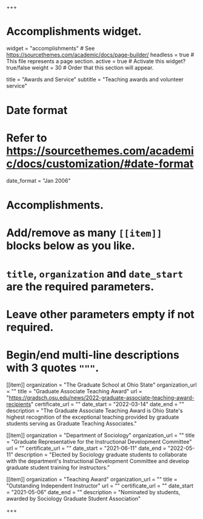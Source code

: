 +++
# Accomplishments widget.
widget = "accomplishments"  # See https://sourcethemes.com/academic/docs/page-builder/
headless = true  # This file represents a page section.
active = true  # Activate this widget? true/false
weight = 30  # Order that this section will appear.

title = "Awards and Service"
subtitle = "Teaching awards and volunteer service"

# Date format
#   Refer to https://sourcethemes.com/academic/docs/customization/#date-format
date_format = "Jan 2006"

# Accomplishments.
#   Add/remove as many `[[item]]` blocks below as you like.
#   `title`, `organization` and `date_start` are the required parameters.
#   Leave other parameters empty if not required.
#   Begin/end multi-line descriptions with 3 quotes `"""`.

[[item]]
  organization = "The Graduate School at Ohio State"
  organization_url = ""
  title = "Graduate Associate Teaching Award"
  url = "https://gradsch.osu.edu/news/2022-graduate-associate-teaching-award-recipients"
  certificate_url = ""
  date_start = "2022-03-14"
  date_end = ""
  description = "The Graduate Associate Teaching Award is Ohio State's highest recognition of the exceptional teaching provided by graduate students serving as Graduate Teaching Associates."

[[item]]
  organization = "Department of Sociology"
  organization_url = ""
  title = "Graduate Representative for the Instructional Development Committee"
  url = ""
  certificate_url = ""
  date_start = "2021-06-11"
  date_end = "2022-05-11"
  description = "Elected by Sociology graduate students to collaborate with the department's Instructional Development Committee and develop graduate student training for instructors."

[[item]]
  organization = "Teaching Award"
  organization_url = ""
  title = "Outstanding Independent Instructor"
  url = ""
  certificate_url = ""
  date_start = "2021-05-06"
  date_end = ""
  description = "Nominated by students, awarded by Sociology Graduate Student Association"

+++